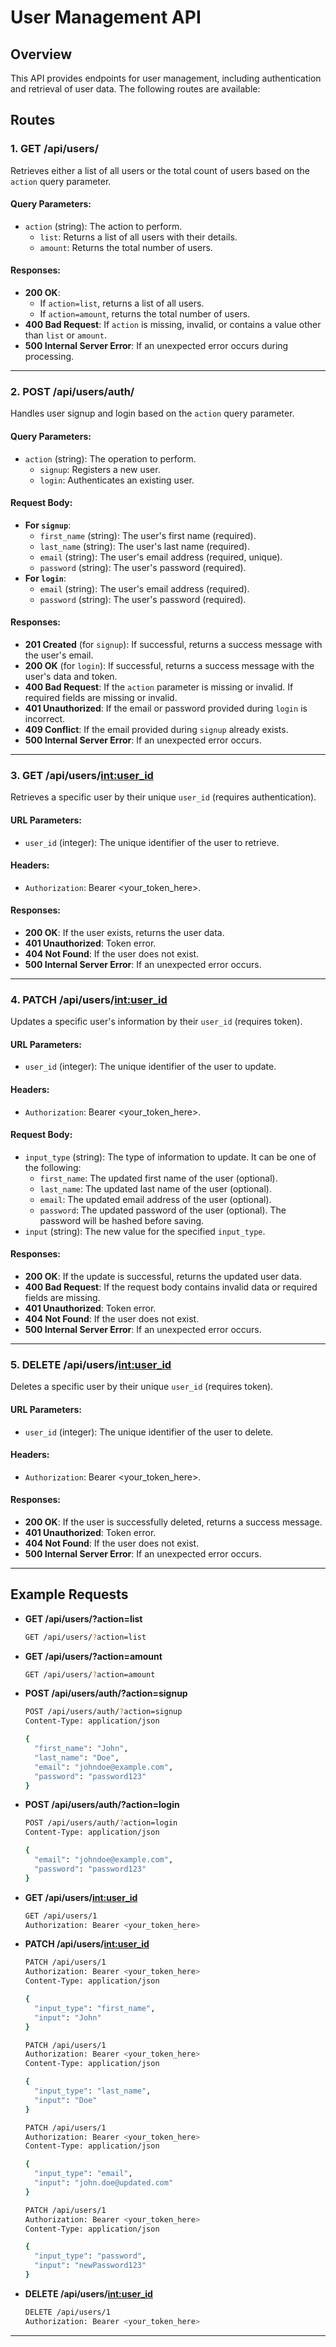 # User Management API

## Overview
This API provides endpoints for user management, including authentication and retrieval of user data. The following routes are available:

## Routes

### 1. **GET /api/users/**
Retrieves either a list of all users or the total count of users based on the `action` query parameter.

#### Query Parameters:
- `action` (string): The action to perform. 
  - `list`: Returns a list of all users with their details.
  - `amount`: Returns the total number of users.

#### Responses:
- **200 OK**:
  - If `action=list`, returns a list of all users.
  - If `action=amount`, returns the total number of users.
- **400 Bad Request**: If `action` is missing, invalid, or contains a value other than `list` or `amount`.
- **500 Internal Server Error**: If an unexpected error occurs during processing.

---

### 2. **POST /api/users/auth/**
Handles user signup and login based on the `action` query parameter.

#### Query Parameters:
- `action` (string): The operation to perform.
  - `signup`: Registers a new user.
  - `login`: Authenticates an existing user.

#### Request Body:
- **For `signup`**:
  - `first_name` (string): The user's first name (required).
  - `last_name` (string): The user's last name (required).
  - `email` (string): The user's email address (required, unique).
  - `password` (string): The user's password (required).
- **For `login`**:
  - `email` (string): The user's email address (required).
  - `password` (string): The user's password (required).

#### Responses:
- **201 Created** (for `signup`): If successful, returns a success message with the user's email.
- **200 OK** (for `login`): If successful, returns a success message with the user's data and token.
- **400 Bad Request**: If the `action` parameter is missing or invalid. If required fields are missing or invalid.
- **401 Unauthorized**: If the email or password provided during `login` is incorrect.
- **409 Conflict**: If the email provided during `signup` already exists.
- **500 Internal Server Error**: If an unexpected error occurs.

---

### 3. **GET /api/users/<int:user_id>**
Retrieves a specific user by their unique `user_id` (requires authentication).

#### URL Parameters:
- `user_id` (integer): The unique identifier of the user to retrieve.

#### Headers:
- `Authorization`: Bearer <your_token_here>.

#### Responses:
- **200 OK**: If the user exists, returns the user data.
- **401 Unauthorized**: Token error.
- **404 Not Found**: If the user does not exist.
- **500 Internal Server Error**: If an unexpected error occurs.

---

### 4. **PATCH /api/users/<int:user_id>**
Updates a specific user's information by their `user_id` (requires token).

#### URL Parameters:
- `user_id` (integer): The unique identifier of the user to update.

#### Headers:
- `Authorization`: Bearer <your_token_here>.

#### Request Body:
- `input_type` (string): The type of information to update. It can be one of the following:
  - `first_name`: The updated first name of the user (optional).
  - `last_name`: The updated last name of the user (optional).
  - `email`: The updated email address of the user (optional).
  - `password`: The updated password of the user (optional). The password will be hashed before saving.
- `input` (string): The new value for the specified `input_type`.

#### Responses:
- **200 OK**: If the update is successful, returns the updated user data.
- **400 Bad Request**: If the request body contains invalid data or required fields are missing.
- **401 Unauthorized**: Token error.
- **404 Not Found**: If the user does not exist.
- **500 Internal Server Error**: If an unexpected error occurs.

---

### 5. **DELETE /api/users/<int:user_id>**
Deletes a specific user by their unique `user_id` (requires token).

#### URL Parameters:
- `user_id` (integer): The unique identifier of the user to delete.

#### Headers:
- `Authorization`: Bearer <your_token_here>.

#### Responses:
- **200 OK**: If the user is successfully deleted, returns a success message.
- **401 Unauthorized**: Token error.
- **404 Not Found**: If the user does not exist.
- **500 Internal Server Error**: If an unexpected error occurs.

---

## Example Requests

- **GET /api/users/?action=list**
    ```bash
    GET /api/users/?action=list
    ```

- **GET /api/users/?action=amount**
    ```bash
    GET /api/users/?action=amount
    ```

- **POST /api/users/auth/?action=signup**
    ```bash
    POST /api/users/auth/?action=signup
    Content-Type: application/json

    {
      "first_name": "John",
      "last_name": "Doe",
      "email": "johndoe@example.com",
      "password": "password123"
    }
    ```

- **POST /api/users/auth/?action=login**
    ```bash
    POST /api/users/auth/?action=login
    Content-Type: application/json

    {
      "email": "johndoe@example.com",
      "password": "password123"
    }
    ```

- **GET /api/users/<int:user_id>**
    ```bash
    GET /api/users/1
    Authorization: Bearer <your_token_here>
    ```

- **PATCH /api/users/<int:user_id>**
    ```bash
    PATCH /api/users/1
    Authorization: Bearer <your_token_here>
    Content-Type: application/json

    {
      "input_type": "first_name",
      "input": "John"
    }
    ```

    ```bash
    PATCH /api/users/1
    Authorization: Bearer <your_token_here>
    Content-Type: application/json

    {
      "input_type": "last_name",
      "input": "Doe"
    }
    ```

    ```bash
    PATCH /api/users/1
    Authorization: Bearer <your_token_here>
    Content-Type: application/json

    {
      "input_type": "email",
      "input": "john.doe@updated.com"
    }
    ```

    ```bash
    PATCH /api/users/1
    Authorization: Bearer <your_token_here>
    Content-Type: application/json

    {
      "input_type": "password",
      "input": "newPassword123"
    }
    ```

- **DELETE /api/users/<int:user_id>**
    ```bash
    DELETE /api/users/1
    Authorization: Bearer <your_token_here>
    ```

---



